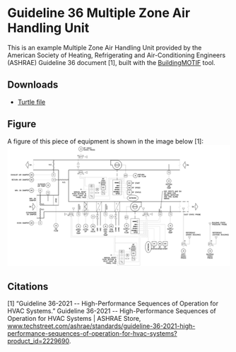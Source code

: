 # Guideline 36 Multiple Zone Air Handling Unit

This is an example Multiple Zone Air Handling Unit provided by the American Society of Heating, Refrigerating and Air-Conditioning Engineers (ASHRAE) Guideline 36 document [1], built with the [BuildingMOTIF](https://github.com/NREL/BuildingMOTIF) tool. 

## Downloads

- [Turtle file](../_static/models/g36-extensions-multiple-zone-ahu.ttl)

## Figure

A figure of this piece of equipment is shown in the image below [1]:
![g36-extensions-multiple-zone-ahu](../_static/images/g36-extensions-multiple-zone-ahu.png)

## Citations
[1] “Guideline 36-2021 -- High-Performance Sequences of Operation for HVAC Systems.” Guideline 36-2021 -- High-Performance Sequences of Operation for HVAC Systems | ASHRAE Store, www.techstreet.com/ashrae/standards/guideline-36-2021-high-performance-sequences-of-operation-for-hvac-systems?product_id=2229690. 
